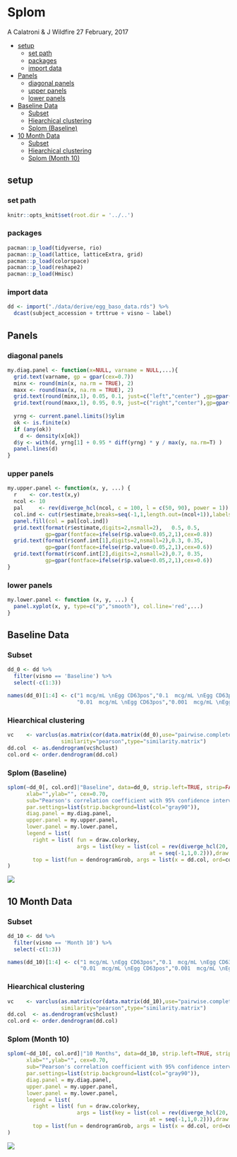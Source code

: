Splom
================
A Calatroni & J Wildfire
27 February, 2017

-   [setup](#setup)
    -   [set path](#set-path)
    -   [packages](#packages)
    -   [import data](#import-data)
-   [Panels](#panels)
    -   [diagonal panels](#diagonal-panels)
    -   [upper panels](#upper-panels)
    -   [lower panels](#lower-panels)
-   [Baseline Data](#baseline-data)
    -   [Subset](#subset)
    -   [Hiearchical clustering](#hiearchical-clustering)
    -   [Splom (Baseline)](#splom-baseline)
-   [10 Month Data](#month-data)
    -   [Subset](#subset-1)
    -   [Hiearchical clustering](#hiearchical-clustering-1)
    -   [Splom (Month 10)](#splom-month-10)

setup
-----

### set path

``` r
knitr::opts_knit$set(root.dir = '../..')
```

### packages

``` r
pacman::p_load(tidyverse, rio)
pacman::p_load(lattice, latticeExtra, grid)
pacman::p_load(colorspace)
pacman::p_load(reshape2)
pacman::p_load(Hmisc)
```

### import data

``` r
dd <- import("./data/derive/egg_baso_data.rds") %>% 
  dcast(subject_accession + trttrue + visno ~ label)
```

Panels
------

### diagonal panels

``` r
my.diag.panel <- function(x=NULL, varname = NULL,...){      
  grid.text(varname, gp = gpar(cex=0.7))  
  minx <- round(min(x, na.rm = TRUE), 2)
  maxx <- round(max(x, na.rm = TRUE), 2)
  grid.text(round(minx,1), 0.05, 0.1, just=c("left","center") ,gp=gpar(cex=0.6))
  grid.text(round(maxx,1), 0.95, 0.9, just=c("right","center"),gp=gpar(cex=0.6))
  
  yrng <- current.panel.limits()$ylim  
  ok <- is.finite(x)
  if (any(ok))
    d <- density(x[ok])
  d$y <- with(d, yrng[1] + 0.95 * diff(yrng) * y / max(y, na.rm=T) )
  panel.lines(d)
}
```

### upper panels

``` r
my.upper.panel <- function(x, y, ...) {
  r    <- cor.test(x,y)
  ncol <- 10
  pal     <- rev(diverge_hcl(ncol, c = 100, l = c(50, 90), power = 1))
  col.ind <- cut(r$estimate,breaks=seq(-1,1,length.out=(ncol+1)),labels=FALSE)
  panel.fill(col = pal[col.ind])
  grid.text(format(r$estimate,digits=2,nsmall=2),   0.5, 0.5,  
            gp=gpar(fontface=ifelse(r$p.value<0.05,2,1),cex=0.8))
  grid.text(format(r$conf.int[1],digits=2,nsmall=2),0.3, 0.35, 
            gp=gpar(fontface=ifelse(r$p.value<0.05,2,1),cex=0.6))
  grid.text(format(r$conf.int[2],digits=2,nsmall=2),0.7, 0.35, 
            gp=gpar(fontface=ifelse(r$p.value<0.05,2,1),cex=0.6))
}
```

### lower panels

``` r
my.lower.panel <- function (x, y, ...) {
  panel.xyplot(x, y, type=c("p","smooth"), col.line='red',...)
}
```

Baseline Data
-------------

### Subset

``` r
dd_0 <- dd %>% 
  filter(visno == 'Baseline') %>% 
  select(-c(1:3))

names(dd_0)[1:4] <- c("1 mcg/mL \nEgg CD63pos","0.1  mcg/mL \nEgg CD63pos",
                      "0.01  mcg/mL \nEgg CD63pos","0.001  mcg/mL \nEgg CD63pos")
```

### Hiearchical clustering

``` r
vc    <- varclus(as.matrix(cor(data.matrix(dd_0),use="pairwise.complete.obs")),
                 similarity="pearson",type="similarity.matrix")
dd.col  <- as.dendrogram(vc$hclust)
col.ord <- order.dendrogram(dd.col)
```

### Splom (Baseline)

``` r
splom(~dd_0[, col.ord]|"Baseline", data=dd_0, strip.left=TRUE, strip=FALSE, span=1,  
      xlab="",ylab="", cex=0.70,
      sub="Pearson's correlation coefficient with 95% confidence interval",
      par.settings=list(strip.background=list(col="gray90")),
      diag.panel = my.diag.panel,
      upper.panel = my.upper.panel,      
      lower.panel = my.lower.panel,
      legend = list(
        right = list( fun = draw.colorkey,
                      args = list(key = list(col = rev(diverge_hcl(20, c = 100, l = c(50, 90), power = 1)),
                                             at = seq(-1,1,0.2))),draw = FALSE),
        top = list(fun = dendrogramGrob, args = list(x = dd.col, ord=col.ord, size=05, side = "top")))
)
```

![](splom_files/figure-markdown_github/unnamed-chunk-9-1.png)

10 Month Data
-------------

### Subset

``` r
dd_10 <- dd %>% 
  filter(visno == 'Month 10') %>% 
  select(-c(1:3))

names(dd_10)[1:4] <- c("1 mcg/mL \nEgg CD63pos","0.1  mcg/mL \nEgg CD63pos",
                       "0.01  mcg/mL \nEgg CD63pos","0.001  mcg/mL \nEgg CD63pos")
```

### Hiearchical clustering

``` r
vc    <- varclus(as.matrix(cor(data.matrix(dd_10),use="pairwise.complete.obs")),
                 similarity="pearson",type="similarity.matrix")
dd.col  <- as.dendrogram(vc$hclust)
col.ord <- order.dendrogram(dd.col)
```

### Splom (Month 10)

``` r
splom(~dd_10[, col.ord]|"10 Months", data=dd_10, strip.left=TRUE, strip=FALSE, span=1,  
      xlab="",ylab="", cex=0.70,
      sub="Pearson's correlation coefficient with 95% confidence interval",
      par.settings=list(strip.background=list(col="gray90")),
      diag.panel = my.diag.panel,
      upper.panel = my.upper.panel,      
      lower.panel = my.lower.panel,
      legend = list(
        right = list( fun = draw.colorkey,
                      args = list(key = list(col = rev(diverge_hcl(20, c = 100, l = c(50, 90), power = 1)),
                                             at = seq(-1,1,0.2))),draw = FALSE),
        top = list(fun = dendrogramGrob, args = list(x = dd.col, ord=col.ord, size=05, side = "top")))
)
```

![](splom_files/figure-markdown_github/unnamed-chunk-13-1.png)
